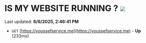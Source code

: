 # IS MY WEBSITE RUNNING ? [![](https://img.shields.io/static/v1?label=Sponsor&message=%E2%9D%A4&logo=GitHub&color=%23fe8e86)](https://github.com/sponsors/Youssef-Lehmam)

Last updated: **6/6/2025, 2:46:41 PM**

- `GET` [https://youssefservice.me](https://youssefservice.me) - **Up** (233ms)
